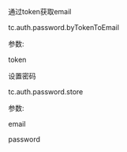 通过token获取email

tc.auth.password.byTokenToEmail

参数:

token



设置密码

tc.auth.password.store

参数:

email

password